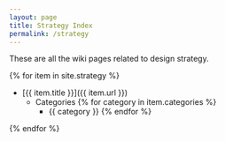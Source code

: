 ```yaml
---
layout: page
title: Strategy Index
permalink: /strategy
---
```


These are all the wiki pages related to design strategy.

{% for item in site.strategy %}
  * [{{ item.title }}]({{ item.url }})
      * Categories
          {% for category in item.categories %}
          * {{ category }}
          {% endfor %}

{% endfor %}
